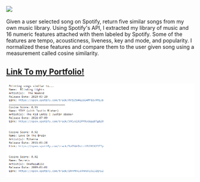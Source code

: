 ![](https://storage.googleapis.com/pr-newsroom-wp/1/2018/11/Spotify_Logo_CMYK_Green.png)

Given a user selected song on Spotify, return five similar songs from my own music library. Using Spotify's API, I extracted my library of music and 16 numeric features attached with them labeled by Spotify. Some of the features are tempo, acousticness, liveness, key and mode, and popularity. I normalized these features and compare them to the user given song using a measurement called cosine similarity.

## [Link To my Portfolio!](https://wasinhongmanee.github.io/Portfolio/) 

![](https://raw.githubusercontent.com/WasinHongmanee/SpotifyRecommendation/main/song%20recommendation.png)
